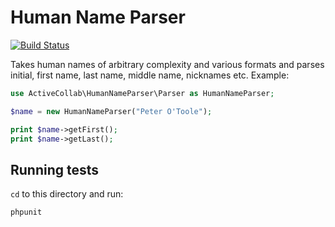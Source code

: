 # Human Name Parser

[![Build Status](https://travis-ci.org/activecollab/HumanNameParser.svg?branch=master)](https://travis-ci.org/activecollab/HumanNameParser)

Takes human names of arbitrary complexity and various formats and parses initial, first name, last name, middle name, nicknames etc. Example:

```php
use ActiveCollab\HumanNameParser\Parser as HumanNameParser;

$name = new HumanNameParser("Peter O'Toole");

print $name->getFirst();
print $name->getLast();
```

## Running tests

`cd` to this directory and run:

```bash
phpunit
```

